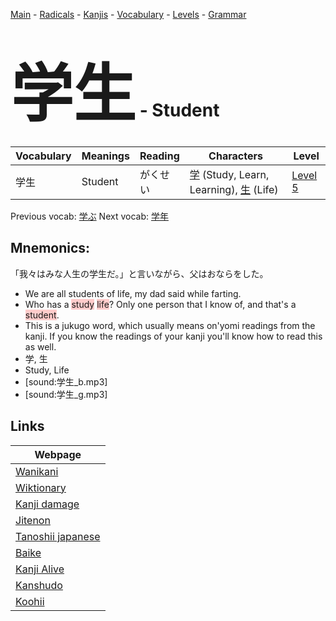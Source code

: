 <style> bigfont {font-size: 100px}</style>
[Main](../README.md) -
[Radicals](../radicals.md) -
[Kanjis](../kanjis.md) -
[Vocabulary](../vocabulary.md) -
[Levels](../levels.md) -
[Grammar](../grammar.md)
# <bigfont> 学生</bigfont> - Student 

| Vocabulary | Meanings | Reading | Characters | Level |
| --- | --- | --- | --- | --- |
| 学生 | Student | がくせい |  [学](../kanjis/学.md) (Study, Learn, Learning), [生](../kanjis/生.md) (Life) | [Level 5](../levels/wk_level5.md) |

Previous vocab: [学ぶ](学ぶ.md) Next vocab: [学年](学年.md) 

## Mnemonics:
「我々はみな人生の学生だ。」と言いながら、父はおならをした。
* We are all students of life, my dad said while farting.
* Who has a <span style="background-color:#ffcccb"> study</span> <span style="background-color:#ffcccb"> life</span>? Only one person that I know of, and that's a <span style="background-color:#ffcccb"> student</span>.
* This is a jukugo word, which usually means on'yomi readings from the kanji. If you know the readings of your kanji you'll know how to read this as well.
* 学, 生
* Study, Life
* [sound:学生_b.mp3]
* [sound:学生_g.mp3]


## Links 

| Webpage |
| --- |
| [Wanikani          ](https://www.wanikani.com/kanji/学生) |
| [Wiktionary        ](https://en.wiktionary.org/wiki/学生) |
| [Kanji damage      ](http://www.kanjidamage.com/kanji/search?utf8=✓&q=学生) |
| [Jitenon           ](https://jitenon.com/kanji/学生) |
| [Tanoshii japanese ](https://www.tanoshiijapanese.com/dictionary/kanji.cfm?k=学生) |
| [Baike             ](https://baike.baidu.com/item/学生) |
| [Kanji Alive       ](https://app.kanjialive.com/学生) |
| [Kanshudo          ](https://www.kanshudo.com/searchmn?q=学生) |
| [Koohii            ](https://kanji.koohii.com/study/kanji/学生) |
